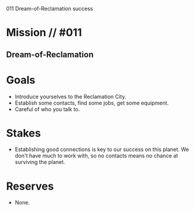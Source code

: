 011
Dream-of-Reclamation
success

# Mission // #011
## Dream-of-Reclamation
# Goals
- Introduce yourselves to the Reclamation City.
- Establish some contacts, find some jobs, get some equipment.
- Careful of who you talk to.

# Stakes
- Establishing good connections is key to our success on this planet. We don't have much to work with, so no contacts means no chance at surviving the planet.

# Reserves
- None.